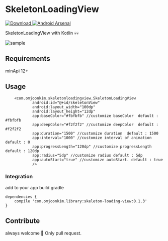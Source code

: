 # SkeletonLoadingView
 [ ![Download](https://api.bintray.com/packages/omjoonkim/maven/skeleton-loading-view/images/download.svg) ](https://bintray.com/omjoonkim/maven/skeleton-loading-view/_latestVersion) [![Android Arsenal](https://img.shields.io/badge/Android%20Arsenal-Android--SkeletonLoadingView-brightgreen.svg?style=true)](https://android-arsenal.com/details/1/5912)

SkeletonLoadingView with Kotlin 💀💀


![sample](image/sample.gif)

## Requirements

minApi 12+

## Usage

```
	<com.omjoonkim.skeletonloadingview.SkeletonLoadingView
			android:id="@+id/skeletonView"
			android:layout_width="100dp"
			android:layout_height="12dp"
			app:baseColor="#fbfbfb" //customize baseColor  default : #fbfbfb
			app:deepColor="#f2f2f2" //customize deepColor  default : #f2f2f2
			app:duration="1500" //customize duration  default : 1500
			app:interval="1000" //customize interval of animation  default : 0
			app:progressLength="120dp" //customize progressLength  default : 120dp
			app:radius="5dp" //customize radius default : 5dp
			app:autoStart="true" //customize autoStart. default : true
			/>
```

### Integration

add to your app build.gradle

```
dependencies {
    compile 'com.omjoonkim.library:skeleton-loading-view:0.1.3'
}
```

## Contribute

always welcome 👐 Only pull request.
